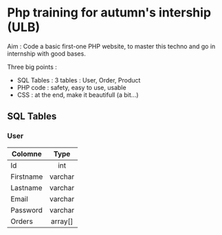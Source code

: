 # Php training for autumn's intership (ULB)

Aim : Code a basic first-one PHP website, to master this techno and go in internship with good bases.

Three big points : 
- SQL Tables : 3 tables : User, Order, Product
- PHP code : safety, easy to use, usable
- CSS : at the end, make it beautifull (a bit...)


## SQL Tables 

### User 

| Colomne | Type   |
|---------|:------:|
|Id       |int     |
|Firstname|varchar |
|Lastname |varchar |
|Email    |varchar |
|Password |varchar |
|Orders   |array[] |
